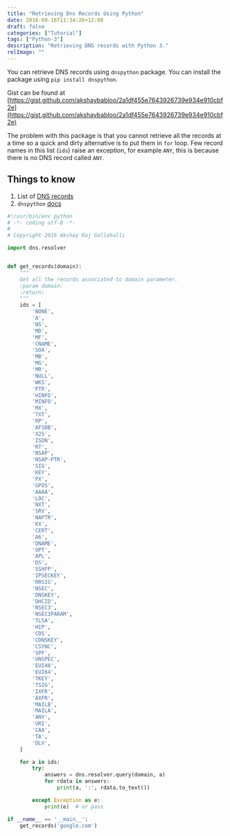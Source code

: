 ```yaml
---
title: "Retrieving Dns Records Using Python"
date: 2016-09-16T11:34:26+12:00
draft: false
categories: ["Tutorial"]
tags: ["Python-3"]
description: "Retrieving DNS records with Python 3."
relImage: ""
---
```


You can retrieve DNS records using `dnspython` package. You can install the package using `pip install dnspython`.

Gist can be found at [https://gist.github.com/akshaybabloo/2a1df455e7643926739e934e910cbf2e](https://gist.github.com/akshaybabloo/2a1df455e7643926739e934e910cbf2e)

The problem with this package is that you cannot retrieve all the records at a time so a quick and dirty alternative is to put them in `for` loop. Few record names in this list (`ids`) raise an exception, for example `ANY`, this is because there is no DNS record called `ANY`.

## Things to know

1.  List of [DNS records](https://en.wikipedia.org/wiki/List_of_DNS_record_types)
2.  `dnspython` [docs](http://www.dnspython.org/docs/1.14.0/)

```python
#!/usr/bin/env python
# -*- coding utf-8 -*-
#
# Copyright 2016 Akshay Raj Gollahalli

import dns.resolver


def get_records(domain):
    """
    Get all the records associated to domain parameter.
    :param domain:
    :return:
    """
    ids = [
        'NONE',
        'A',
        'NS',
        'MD',
        'MF',
        'CNAME',
        'SOA',
        'MB',
        'MG',
        'MR',
        'NULL',
        'WKS',
        'PTR',
        'HINFO',
        'MINFO',
        'MX',
        'TXT',
        'RP',
        'AFSDB',
        'X25',
        'ISDN',
        'RT',
        'NSAP',
        'NSAP-PTR',
        'SIG',
        'KEY',
        'PX',
        'GPOS',
        'AAAA',
        'LOC',
        'NXT',
        'SRV',
        'NAPTR',
        'KX',
        'CERT',
        'A6',
        'DNAME',
        'OPT',
        'APL',
        'DS',
        'SSHFP',
        'IPSECKEY',
        'RRSIG',
        'NSEC',
        'DNSKEY',
        'DHCID',
        'NSEC3',
        'NSEC3PARAM',
        'TLSA',
        'HIP',
        'CDS',
        'CDNSKEY',
        'CSYNC',
        'SPF',
        'UNSPEC',
        'EUI48',
        'EUI64',
        'TKEY',
        'TSIG',
        'IXFR',
        'AXFR',
        'MAILB',
        'MAILA',
        'ANY',
        'URI',
        'CAA',
        'TA',
        'DLV',
    ]

    for a in ids:
        try:
            answers = dns.resolver.query(domain, a)
            for rdata in answers:
                print(a, ':', rdata.to_text())

        except Exception as e:
            print(e)  # or pass

if __name__ == '__main__':
    get_records('google.com')
```
